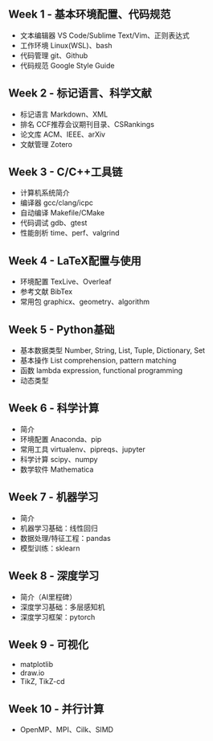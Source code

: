 ## Week 1 - 基本环境配置、代码规范
* 文本编辑器 VS Code/Sublime Text/Vim、正则表达式
* 工作环境 Linux(WSL)、bash
* 代码管理 git、Github
* 代码规范 Google Style Guide

## Week 2 - 标记语言、科学文献
* 标记语言 Markdown、XML
* 排名 CCF推荐会议期刊目录、CSRankings
* 论文库 ACM、IEEE、arXiv
* 文献管理 Zotero

## Week 3 - C/C++工具链
* 计算机系统简介
* 编译器 gcc/clang/icpc
* 自动编译 Makefile/CMake
* 代码调试 gdb、gtest
* 性能剖析 time、perf、valgrind

## Week 4 - LaTeX配置与使用
* 环境配置 TexLive、Overleaf
* 参考文献 BibTex
* 常用包 graphicx、geometry、algorithm

## Week 5 - Python基础
* 基本数据类型 Number, String, List, Tuple, Dictionary, Set
* 基本操作 List comprehension, pattern matching
* 函数 lambda expression, functional programming
* 动态类型

## Week 6 - 科学计算
* 简介
* 环境配置 Anaconda、pip
* 常用工具 virtualenv、pipreqs、jupyter
* 科学计算 scipy、numpy
* 数学软件 Mathematica

## Week 7 - 机器学习
* 简介
* 机器学习基础：线性回归
* 数据处理/特征工程：pandas
* 模型训练：sklearn

## Week 8 - 深度学习
* 简介（AI里程碑）
* 深度学习基础：多层感知机
* 深度学习框架：pytorch

## Week 9 - 可视化
* matplotlib
* draw.io
* TikZ, TikZ-cd

## Week 10 - 并行计算
* OpenMP、MPI、Cilk、SIMD